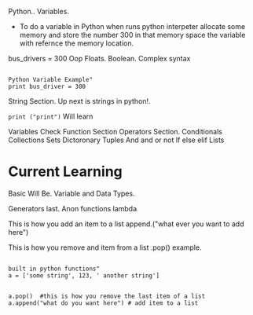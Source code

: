 Python..
Variables.
- To do a variable in Python when runs python interpeter allocate some memory and store the number 300 in that memory space the variable with refernce the memory location.
 
 bus_drivers = 300
Oop 
 Floats.
 Boolean.
Complex syntax    
 
```Python.

Python Variable Example"
print bus_driver = 300

```

String Section.
Up next is strings in python!.

```print ("print")```
Will learn

Variables Check
Function Section
Operators Section.
Conditionals
Collections
Sets
Dictoronary
Tuples
And and or not 
If else elif
Lists
# Current Learning
Basic Will Be.
Variable and Data Types.

Generators last.
Anon functions lambda 

This is how you add an item to a list
append.("what ever you want to add here")

This is how you remove and item from a list
.pop()
example.


```Python.

built in python functions"
a = ['some string', 123, ' another string']


a.pop()  #this is how you remove the last item of a list
a.append("what do you want here") # add item to a list

```
